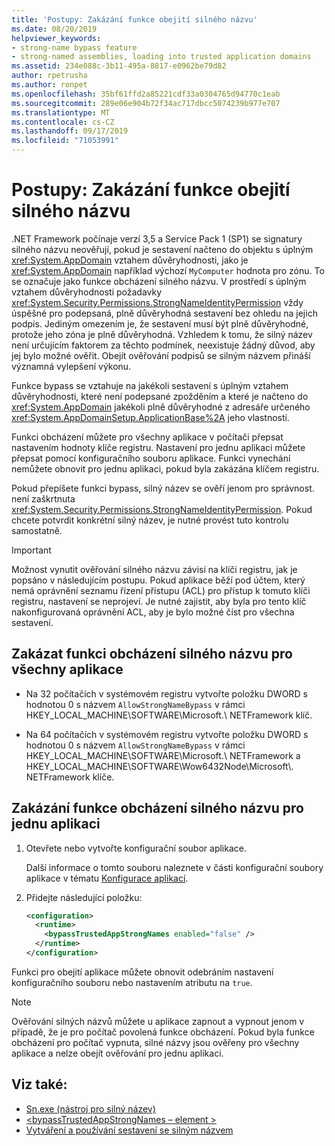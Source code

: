 ```yaml
---
title: 'Postupy: Zakázání funkce obejití silného názvu'
ms.date: 08/20/2019
helpviewer_keywords:
- strong-name bypass feature
- strong-named assemblies, loading into trusted application domains
ms.assetid: 234e088c-3b11-495a-8817-e0962be79d82
author: rpetrusha
ms.author: ronpet
ms.openlocfilehash: 35bf61ffd2a85221cdf33a0304765d94770c1eab
ms.sourcegitcommit: 289e06e904b72f34ac717dbcc5074239b977e707
ms.translationtype: MT
ms.contentlocale: cs-CZ
ms.lasthandoff: 09/17/2019
ms.locfileid: "71053991"
---
```

# <a name="how-to-disable-the-strong-name-bypass-feature"></a>Postupy: Zakázání funkce obejití silného názvu
.NET Framework počínaje verzí 3,5 a Service Pack 1 (SP1) se signatury silného názvu neověřují, pokud je sestavení načteno do objektu s úplným <xref:System.AppDomain> vztahem důvěryhodnosti, jako je <xref:System.AppDomain> například výchozí `MyComputer` hodnota pro zónu. To se označuje jako funkce obcházení silného názvu. V prostředí s úplným vztahem důvěryhodnosti požadavky <xref:System.Security.Permissions.StrongNameIdentityPermission> vždy úspěšné pro podepsaná, plně důvěryhodná sestavení bez ohledu na jejich podpis. Jediným omezením je, že sestavení musí být plně důvěryhodné, protože jeho zóna je plně důvěryhodná. Vzhledem k tomu, že silný název není určujícím faktorem za těchto podmínek, neexistuje žádný důvod, aby jej bylo možné ověřit. Obejít ověřování podpisů se silným názvem přináší významná vylepšení výkonu.  
  
 Funkce bypass se vztahuje na jakékoli sestavení s úplným vztahem důvěryhodnosti, které není podepsané zpožděním a které je načteno do <xref:System.AppDomain> jakékoli plně důvěryhodné z adresáře určeného <xref:System.AppDomainSetup.ApplicationBase%2A> jeho vlastností.  
  
 Funkci obcházení můžete pro všechny aplikace v počítači přepsat nastavením hodnoty klíče registru. Nastavení pro jednu aplikaci můžete přepsat pomocí konfiguračního souboru aplikace. Funkci vynechání nemůžete obnovit pro jednu aplikaci, pokud byla zakázána klíčem registru.  
  
 Pokud přepíšete funkci bypass, silný název se ověří jenom pro správnost. není zaškrtnuta <xref:System.Security.Permissions.StrongNameIdentityPermission>. Pokud chcete potvrdit konkrétní silný název, je nutné provést tuto kontrolu samostatně.  
  
> [!IMPORTANT]
> Možnost vynutit ověřování silného názvu závisí na klíči registru, jak je popsáno v následujícím postupu. Pokud aplikace běží pod účtem, který nemá oprávnění seznamu řízení přístupu (ACL) pro přístup k tomuto klíči registru, nastavení se neprojeví. Je nutné zajistit, aby byla pro tento klíč nakonfigurovaná oprávnění ACL, aby je bylo možné číst pro všechna sestavení.  
  
## <a name="disable-the-strong-name-bypass-feature-for-all-applications"></a>Zakázat funkci obcházení silného názvu pro všechny aplikace  
  
- Na 32 počítačích v systémovém registru vytvořte položku DWORD s hodnotou 0 s názvem `AllowStrongNameBypass` v rámci HKEY_LOCAL_MACHINE\SOFTWARE\Microsoft.\\ NETFramework klíč.  
  
- Na 64 počítačích v systémovém registru vytvořte položku DWORD s hodnotou 0 s názvem `AllowStrongNameBypass` v rámci HKEY_LOCAL_MACHINE\SOFTWARE\Microsoft.\\ NETFramework a HKEY_LOCAL_MACHINE\SOFTWARE\Wow6432Node\Microsoft\\. NETFramework klíče.  
  
## <a name="disable-the-strong-name-bypass-feature-for-a-single-application"></a>Zakázání funkce obcházení silného názvu pro jednu aplikaci  
  
1. Otevřete nebo vytvořte konfigurační soubor aplikace.  
  
    Další informace o tomto souboru naleznete v části konfigurační soubory aplikace v tématu [Konfigurace aplikací](../../framework/configure-apps/index.md).  
  
2. Přidejte následující položku:  
  
    ```xml  
    <configuration>  
      <runtime>  
        <bypassTrustedAppStrongNames enabled="false" />  
      </runtime>  
    </configuration>  
    ```  
  
 Funkci pro obejití aplikace můžete obnovit odebráním nastavení konfiguračního souboru nebo nastavením atributu na `true`.  
  
> [!NOTE]
> Ověřování silných názvů můžete u aplikace zapnout a vypnout jenom v případě, že je pro počítač povolená funkce obcházení. Pokud byla funkce obcházení pro počítač vypnuta, silné názvy jsou ověřeny pro všechny aplikace a nelze obejít ověřování pro jednu aplikaci.  
  
## <a name="see-also"></a>Viz také:

- [Sn.exe (nástroj pro silný název)](../../framework/tools/sn-exe-strong-name-tool.md)
- [\<bypassTrustedAppStrongNames – element >](../../framework/configure-apps/file-schema/runtime/bypasstrustedappstrongnames-element.md)
- [Vytváření a používání sestavení se silným názvem](create-use-strong-named.md)
